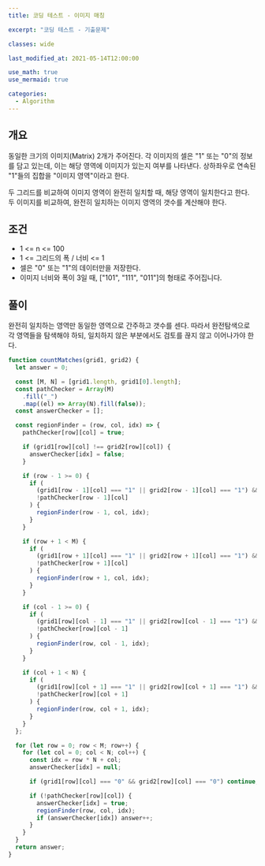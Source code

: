 ```yaml
---
title: 코딩 테스트 - 이미지 매칭

excerpt: "코딩 테스트 - 기출문제"

classes: wide

last_modified_at: 2021-05-14T12:00:00

use_math: true
use_mermaid: true

categories:
  - Algorithm
---
```


## 개요

동일한 크기의 이미지(Matrix) 2개가 주어진다. 각 이미지의 셀은 "1" 또는 "0"의 정보를 담고 있는데, 이는 해당 영역에 이미지가 있는지 여부를 나타낸다. 상하좌우로 연속된 "1"들의 집합을 "이미지 영역"이라고 한다.

두 그리드를 비교하여 이미지 영역이 완전히 일치할 때, 해당 영역이 일치한다고 한다. 두 이미지를 비교하여, 완전히 일치하는 이미지 영역의 갯수를 계산해야 한다.

## 조건

- 1 <= n <= 100
- 1 <= 그리드의 폭 / 너비 <= 1
- 셀은 "0" 또는 "1"의 데이터만을 저장한다.
- 이미지 너비와 폭이 3일 때, ["101", "111", "011"]의 형태로 주어집니다.

## 풀이

완전히 일치하는 영역만 동일한 영역으로 간주하고 갯수를 센다. 따라서 완전탐색으로 각 영역들을 탐색해야 하되, 일치하지 않은 부분에서도 검토를 끊지 않고 이어나가야 한다.

```js
function countMatches(grid1, grid2) {
  let answer = 0;

  const [M, N] = [grid1.length, grid1[0].length];
  const pathChecker = Array(M)
    .fill("_")
    .map((el) => Array(N).fill(false));
  const answerChecker = [];

  const regionFinder = (row, col, idx) => {
    pathChecker[row][col] = true;

    if (grid1[row][col] !== grid2[row][col]) {
      answerChecker[idx] = false;
    }

    if (row - 1 >= 0) {
      if (
        (grid1[row - 1][col] === "1" || grid2[row - 1][col] === "1") &&
        !pathChecker[row - 1][col]
      ) {
        regionFinder(row - 1, col, idx);
      }
    }

    if (row + 1 < M) {
      if (
        (grid1[row + 1][col] === "1" || grid2[row + 1][col] === "1") &&
        !pathChecker[row + 1][col]
      ) {
        regionFinder(row + 1, col, idx);
      }
    }

    if (col - 1 >= 0) {
      if (
        (grid1[row][col - 1] === "1" || grid2[row][col - 1] === "1") &&
        !pathChecker[row][col - 1]
      ) {
        regionFinder(row, col - 1, idx);
      }
    }

    if (col + 1 < N) {
      if (
        (grid1[row][col + 1] === "1" || grid2[row][col + 1] === "1") &&
        !pathChecker[row][col + 1]
      ) {
        regionFinder(row, col + 1, idx);
      }
    }
  };

  for (let row = 0; row < M; row++) {
    for (let col = 0; col < N; col++) {
      const idx = row * N + col;
      answerChecker[idx] = null;

      if (grid1[row][col] === "0" && grid2[row][col] === "0") continue;

      if (!pathChecker[row][col]) {
        answerChecker[idx] = true;
        regionFinder(row, col, idx);
        if (answerChecker[idx]) answer++;
      }
    }
  }
  return answer;
}
```
